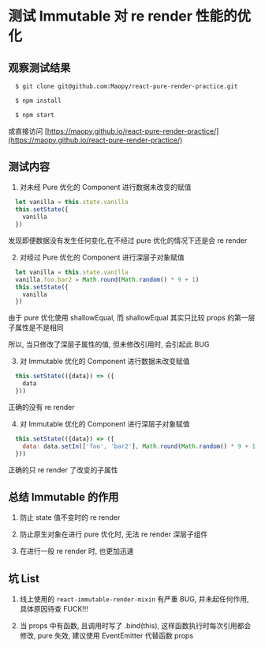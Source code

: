 # 测试 Immutable 对 re render 性能的优化

## 观察测试结果

```bash
  $ git clone git@github.com:Maopy/react-pure-render-practice.git

  $ npm install

  $ npm start
```

或直接访问 [https://maopy.github.io/react-pure-render-practice/](https://maopy.github.io/react-pure-render-practice/)

## 测试内容

1. 对未经 Pure 优化的 Component 进行数据未改变的赋值
  
  ```js
    let vanilla = this.state.vanilla
    this.setState({
      vanilla
    })
  ```
  
  发现即便数据没有发生任何变化,在不经过 pure 优化的情况下还是会 re render
  
2. 对经过 Pure 优化的 Component 进行深层子对象赋值
  
  ```js
    let vanilla = this.state.vanilla
    vanilla.foo.bar2 = Math.round(Math.random() * 9 + 1)
    this.setState({
      vanilla
    })
  ```
  
  由于 pure 优化使用 shallowEqual, 而 shallowEqual 其实只比较 props 的第一层子属性是不是相同
  
  所以, 当只修改了深层子属性的值, 但未修改引用时, 会引起此 BUG

3. 对 Immutable 优化的 Component 进行数据未改变赋值
  
  ```js
    this.setState(({data}) => ({
      data
    }))
  ```
  
  正确的没有 re render

4. 对 Immutable 优化的 Component 进行深层子对象赋值
  
  ```js
    this.setState(({data}) => ({
      data: data.setIn(['foo', 'bar2'], Math.round(Math.random() * 9 + 1))
    }))
  ```
  
  正确的只 re render 了改变的子属性

## 总结 Immutable 的作用

1. 防止 state 值不变时的 re render

2. 防止原生对象在进行 pure 优化时, 无法 re render 深层子组件

3. 在进行一般 re render 时, 也更加迅速

## 坑 List

1. 线上使用的 `react-immutable-render-mixin` 有严重 BUG, 并未起任何作用, 具体原因待查 FUCK!!!

2. 当 props 中有函数, 且调用时写了 .bind(this), 这样函数执行时每次引用都会修改, pure 失效, 建议使用 EventEmitter 代替函数 props
